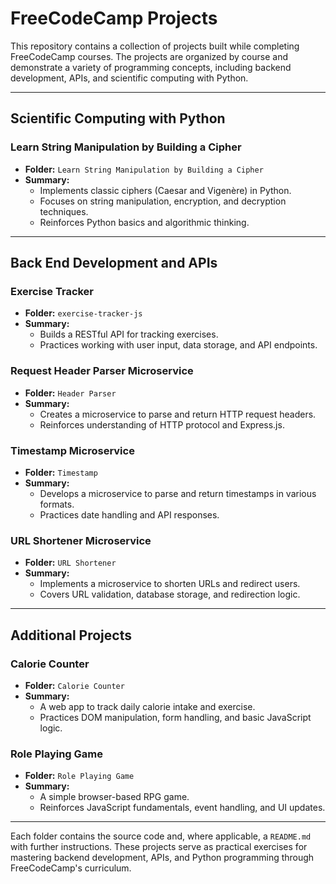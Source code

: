 # FreeCodeCamp Projects

This repository contains a collection of projects built while completing FreeCodeCamp courses. The projects are organized by course and demonstrate a variety of programming concepts, including backend development, APIs, and scientific computing with Python.

---

## Scientific Computing with Python

### Learn String Manipulation by Building a Cipher
- **Folder:** `Learn String Manipulation by Building a Cipher`
- **Summary:**
  - Implements classic ciphers (Caesar and Vigenère) in Python.
  - Focuses on string manipulation, encryption, and decryption techniques.
  - Reinforces Python basics and algorithmic thinking.

---

## Back End Development and APIs

### Exercise Tracker
- **Folder:** `exercise-tracker-js`
- **Summary:**
  - Builds a RESTful API for tracking exercises.
  - Practices working with user input, data storage, and API endpoints.

### Request Header Parser Microservice
- **Folder:** `Header Parser`
- **Summary:**
  - Creates a microservice to parse and return HTTP request headers.
  - Reinforces understanding of HTTP protocol and Express.js.

### Timestamp Microservice
- **Folder:** `Timestamp`
- **Summary:**
  - Develops a microservice to parse and return timestamps in various formats.
  - Practices date handling and API responses.

### URL Shortener Microservice
- **Folder:** `URL Shortener`
- **Summary:**
  - Implements a microservice to shorten URLs and redirect users.
  - Covers URL validation, database storage, and redirection logic.

---

## Additional Projects

### Calorie Counter
- **Folder:** `Calorie Counter`
- **Summary:**
  - A web app to track daily calorie intake and exercise.
  - Practices DOM manipulation, form handling, and basic JavaScript logic.

### Role Playing Game
- **Folder:** `Role Playing Game`
- **Summary:**
  - A simple browser-based RPG game.
  - Reinforces JavaScript fundamentals, event handling, and UI updates.

---

Each folder contains the source code and, where applicable, a `README.md` with further instructions. These projects serve as practical exercises for mastering backend development, APIs, and Python programming through FreeCodeCamp's curriculum.
